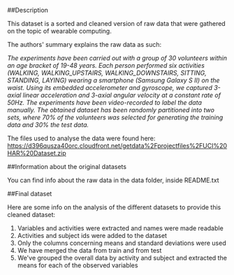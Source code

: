 ##Description

This dataset is a sorted and cleaned version of raw data that were gathered on the topic of wearable computing.

The authors' summary explains the raw data as such:

*The experiments have been carried out with a group of 30 volunteers within an age bracket of 19-48 years. Each person performed six activities (WALKING, WALKING_UPSTAIRS, WALKING_DOWNSTAIRS, SITTING, STANDING, LAYING) wearing a smartphone (Samsung Galaxy S II) on the waist. Using its embedded accelerometer and gyroscope, we captured 3-axial linear acceleration and 3-axial angular velocity at a constant rate of 50Hz. The experiments have been video-recorded to label the data manually. The obtained dataset has been randomly partitioned into two sets, where 70% of the volunteers was selected for generating the training data and 30% the test data.*

The files used to analyse the data were found here:
https://d396qusza40orc.cloudfront.net/getdata%2Fprojectfiles%2FUCI%20HAR%20Dataset.zip

##Information about the original datasets

You can find info about the raw data in the data folder, inside README.txt

##Final dataset

Here are some info on the analysis of the different datasets to provide this cleaned dataset:
1. Variables and activities were extracted and names were made readable
2. Activities and subject ids were added to the dataset
3. Only the columns concerning means and standard deviations were used
4. We have merged the data from train and from test
5. We've grouped the overall data by activity and subject and extracted the means for each of the observed variables
